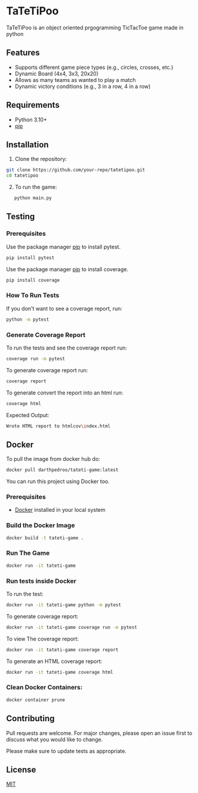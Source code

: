 # TaTeTiPoo

TaTeTiPoo is an object oriented prgogramming TicTacToe game made in python


## Features

- Supports different game piece types (e.g., circles, crosses, etc.)
- Dynamic Board (4x4, 3x3, 20x20)
- Allows as many teams as wanted to play a match
- Dynamic victory conditions (e.g., 3 in a row, 4 in a row)

## Requirements

- Python 3.10+
- [pip](https://pip.pypa.io/en/stable/)

## Installation

1. Clone the repository:

```bash
git clone https://github.com/your-repo/tatetipoo.git
cd tatetipoo
```

2. To run the game:
```bash
   python main.py
```


## Testing 
### Prerequisites

Use the package manager [pip](https://pip.pypa.io/en/stable/) to install pytest.
```bash
pip install pytest
```
Use the package manager [pip](https://pip.pypa.io/en/stable/) to install coverage.
```bash
pip install coverage
```

### How To Run Tests

If you don't want to see a coverage report, run: 
```bash
python -m pytest
```
### Generate Coverage Report
To run the tests and see the coverage report run:
```bash
coverage run -m pytest
```
To generate coverage report run:
```bash
coverage report
```

To generate convert the report into an html run:

```bash
coverage html
```
Expected Output:
```bash
Wrote HTML report to htmlcov\index.html
```

## Docker

To pull the image from docker hub do:
```bash
docker pull darthpedroo/tateti-game:latest
```

You can run this project using Docker too.

### Prerequisites
- [Docker]([https://pip.pypa.io/en/stable/](https://www.docker.com/get-started/)) installed in your local system

### Build the Docker Image

```bash
docker build -t tateti-game .
```

### Run The Game
```bash
docker run -it tateti-game
```

### Run tests inside Docker

To run the test:
```bash
docker run -it tateti-game python -m pytest
```
To generate coverage report:
```bash
docker run -it tateti-game coverage run -m pytest
```

To view The coverage report:
```bash
docker run -it tateti-game coverage report
```
To generate an HTML coverage report:
```bash
docker run -it tateti-game coverage html
```

### Clean Docker Containers:
```bash
docker container prune
```

## Contributing

Pull requests are welcome. For major changes, please open an issue first
to discuss what you would like to change.

Please make sure to update tests as appropriate.

## License

[MIT](https://choosealicense.com/licenses/mit/)
